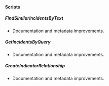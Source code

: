 
#### Scripts

##### FindSimilarIncidentsByText

- Documentation and metadata improvements.
##### GetIncidentsByQuery

- Documentation and metadata improvements.
##### CreateIndicatorRelationship

- Documentation and metadata improvements.
